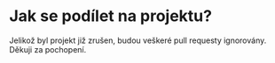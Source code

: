 # Jak se podílet na projektu?
Jelikož byl projekt již zrušen, budou veškeré pull requesty ignorovány. Děkuji za pochopení.
